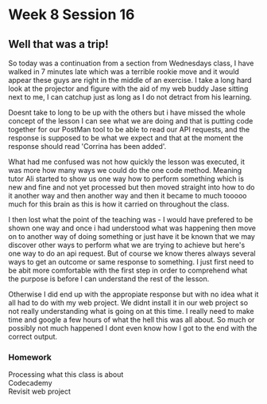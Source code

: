 # Week 8 Session 16

## Well that was a trip!

So today was a continuation from a section from Wednesdays class, I have walked in 7 minutes late which was a terrible rookie 
move and it would appear these guys are right in the middle of an exercise. I take a long hard look at the projector and figure
with the aid of my web buddy Jase sitting next to me, I can catchup just as long as I do not detract from his learning.

Doesnt take to long to be up with the others but i have missed the whole concept of the lesson I can see what we are doing 
and that is putting code together for our PostMan tool to be able to read our API requests, and the response is supposed to 
be what we expect and that at the moment the response should read 'Corrina has been added'.

What had me confused was not how quickly the lesson was executed, it was more how many ways we could do the one code method. Meaning tutor Ali started to show us one way how to perform something which is new and fine and not yet processed but then 
moved straight into how to do it another way and then another way and then it became to much tooooo much for this brain as this is how it carried on throughout the class.

I then lost what the point of the teaching was - I would have prefered to be shown one way and once i had understood what was 
happening then move on to another way of doing something or just have it be known that we may discover other ways to perform what we are trying to achieve but here's one way to do an api request. But of course we know theres always several ways to get an outcome or same response to something. I just first need to be abit more comfortable with the first step in order to comprehend what the purpose is before I can understand the rest of the lesson.

Otherwise I did end up with the appropiate response but with no idea what it all had to do with my web project. We didnt install it
in our web project so not really understanding what is going on at this time. I really need to make time and google a few hours of what the hell this was all about. So much or possibly not much happened I dont even know how I got to the end with the correct output.

### Homework
Processing what this class is about <br> 
Codecademy <br>
Revisit web project




